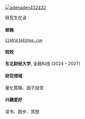 [![adenaden432432](https://img.shields.io/badge/adenaden432432-github-blue?logo=github)](https://github.com/adenaden432432)

研究生在读

#### 邮箱  
<code>2248561681@qq.com</code>  

#### 院校  
**东北财经大学**, 金融科技 (2024 – 2027)    

#### 研究领域  
量化策略、因子投资

#### 兴趣爱好  
读书、跑步、冥想